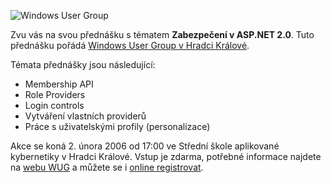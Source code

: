 <!-- dcterms:identifier = aspnetcz#75 -->
<!-- dcterms:title = Pozvánka na přednášku: Zabezpečení v ASP.NET 2.0 -->
<!-- dcterms:abstract = Koná se 2. února 2006 v Hradci Králové, vstup je zdarma. -->
<!-- np9:categoryId = 6 -->
<!-- x4w:category = Akce a události -->
<!-- np9:authorId = 1 -->
<!-- np9:authorEmail = michal.valasek@altairis.cz -->
<!-- dcterms:creator = Michal Altair Valášek -->
<!-- dcterms:created = 2006-01-25T19:44:52.333+01:00 -->
<!-- dcterms:dateAccepted = 2006-01-25T19:44:52.333+01:00 -->

![Windows User Group](https://www.cdn.altairis.cz/Blog/2006/20060125-logo-wug.gif) 

Zvu vás na svou přednášku s tématem **Zabezpečení v ASP.NET 2.0**. Tuto přednášku pořádá [Windows User Group v Hradci Králové](http://www.wug.cz/hradeckralove.xtml).

Témata přednášky jsou následující:

*   Membership API
*   Role Providers
*   Login controls
*   Vytváření vlastních providerů
*   Práce s uživatelskými profily (personalizace) 

Akce se koná 2. února 2006 od 17:00 ve Střední škole aplikované kybernetiky v Hradci Králové. Vstup je zdarma, potřebné informace najdete na [webu WUG](http://www.wug.cz/cs/hradeckralove.xtml) a můžete se i [online registrovat](http://wwwapp.wug.cz/Akce/Default.aspx?AID=73).